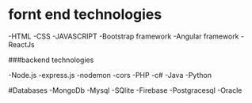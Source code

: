 # fornt end technologies
-HTML
-CSS
-JAVASCRIPT
-Bootstrap framework
-Angular framework
-ReactJs

###backend technologies


-Node.js
    -express.js
    -nodemon
    -cors
-PHP
-c#
-Java 
-Python

#Databases
-MongoDb
-Mysql
-SQlite
-Firebase
-Postgracesql
-Oracle

